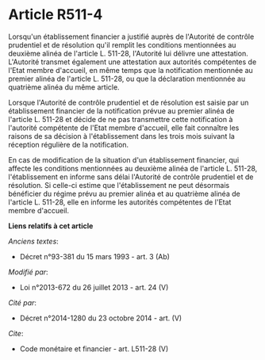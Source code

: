 # Article R511-4

Lorsqu'un établissement financier a justifié auprès de l'Autorité de contrôle prudentiel et de résolution qu'il remplit les
conditions mentionnées au deuxième alinéa de l'article L. 511-28, l'Autorité lui délivre une attestation. L'Autorité transmet
également une attestation aux autorités compétentes de l'Etat membre d'accueil, en même temps que la notification mentionnée
au premier alinéa de l'article L. 511-28, ou que la déclaration mentionnée au quatrième alinéa du même article. 

Lorsque l'Autorité de contrôle prudentiel et de résolution est saisie par un établissement financier de la notification
prévue au premier alinéa de l'article L. 511-28 et décide de ne pas transmettre cette notification à l'autorité compétente de
l'Etat membre d'accueil, elle fait connaître les raisons de sa décision à l'établissement dans les trois mois suivant la
réception régulière de la notification. 

En cas de modification de la situation d'un établissement financier, qui affecte les conditions mentionnées au deuxième
alinéa de l'article L. 511-28, l'établissement en informe sans délai l'Autorité de contrôle prudentiel et de résolution. Si
celle-ci estime que l'établissement ne peut désormais bénéficier du régime prévu au premier alinéa et au quatrième alinéa de
l'article L. 511-28, elle en informe les autorités compétentes de l'Etat membre d'accueil.

**Liens relatifs à cet article**

_Anciens textes_:

  - Décret n°93-381 du 15 mars 1993 - art. 3 (Ab)

_Modifié par_:

  - Loi n°2013-672 du 26 juillet 2013 - art. 24 (V)

_Cité par_:

  - Décret n°2014-1280 du 23 octobre 2014 - art. (V)

_Cite_:

  - Code monétaire et financier - art. L511-28 (V)
